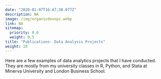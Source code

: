```yaml
---
date: "2020-01-07T16:47:30.077Z"
description: NA
image: /img/organicdevops.webp
link: NA
sitemap:
  priority: 0.6
  weight: 0.5
title: "Publications: Data Analysis Projects"
weight: 10
---
```

<!--

This page represents the landing page for "publications" section. It is also shown under the homepage header for "publications". It should be therefore relatively short and sweet.

\-->

Here are a few examples of data analytics projects that I have conducted. They are mostly from my university classes in R, Python, and Stata at Minerva University and London Business School. 
